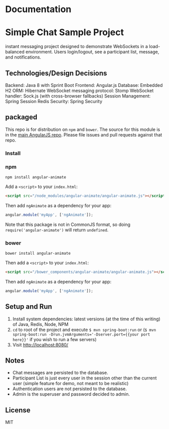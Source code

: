 # Documentation

# Simple Chat Sample Project

instant messaging project designed to demonstrate WebSockets in a load-balanced environment. Users  login/logout, see a participant list, message, and notifications. 

##  Technologies/Design Decisions

Backend: Java 8 with Sprint Boot
Frontend: Angular.js
Database: Embedded H2
ORM: Hibernate
WebSocket messaging protocol: Stomp
WebSocket handler: Sock.js (with cross-browser fallbacks)
Session Management: Spring Session Redis
Security: Spring Security

## packaged 

This repo is for distribution on `npm` and `bower`. The source for this module is in the
[main AngularJS repo](https://github.com/angular/angular.js/tree/master/src/ngAnimate).
Please file issues and pull requests against that repo.

### Install

### npm

```shell
npm install angular-animate
```

Add a `<script>` to your `index.html`:

```html
<script src="/node_modules/angular-animate/angular-animate.js"></script>
```

Then add `ngAnimate` as a dependency for your app:

```javascript
angular.module('myApp', ['ngAnimate']);
```

Note that this package is not in CommonJS format, so doing `require('angular-animate')` will
return `undefined`.

### bower

```shell
bower install angular-animate
```

Then add a `<script>` to your `index.html`:

```html
<script src="/bower_components/angular-animate/angular-animate.js"></script>
```

Then add `ngAnimate` as a dependency for your app:

```javascript
angular.module('myApp', ['ngAnimate']);
```

## Setup and Run
1. Install system dependencies: latest versions (at the time of this writing) of Java, Redis, Node, NPM
2. `cd` to root of the project and execute `$ mvn spring-boot:run` or  (`$ mvn spring-boot:run -Drun.jvmArguments='-Dserver.port={{your port here}}'` if you wish to run a few servers)
3. Visit [http://localhost:8080/](http://localhost:8080) 

## Notes
- Chat messages are persisted to the database.
- Participant List is just every user in the session other than the current user (simple feature for demo, not meant to be realistic)
- Authentication users are not persisted to the database.
- Admin is the superuser and  password decided to admin.

## License
MIT
